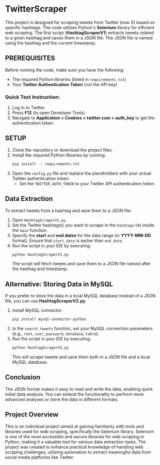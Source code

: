 
# TwitterScraper

This project is designed for scraping tweets from Twitter (now X) based on specific hashtags. The code utilizes Python's **Selenium** library for efficient web scraping. The first script (**HashtagScraperV1**) extracts tweets related to a given hashtag and saves them in a JSON file. The JSON file is named using the hashtag and the current timestamp.

## PREREQUISITES

Before running the code, make sure you have the following:

- The required Python libraries (listed in `requirements.txt`)
- Your **Twitter Authentication Token** (not the API key)

### Quick Text Instruction:

1. Log in to Twitter.
2. Press **F12** (to open Developer Tools).
3. Navigate to **Application > Cookies > twitter.com > auth_key** to get the authentication token.

## SETUP

1. Clone the repository or download the project files.
2. Install the required Python libraries by running:
   ```bash
   pip install -r requirements.txt
   ```
3. Open the `config.py` file and replace the placeholders with your actual Twitter authentication token:
   - Set the `TWITTER_AUTH_TOKEN` to your Twitter API authentication token.

## Data Extraction

To extract tweets from a hashtag and save them to a JSON file:

1. Open `HashtagScraperV1.py`.
2. Set the Twitter hashtag(s) you want to scrape in the `hashtags` list inside the `main` function.
3. Specify the **start** and **end dates** for the data range (in **YYYY-MM-DD** format). Ensure that `start_date` is earlier than `end_date`.
4. Run the script in your IDE by executing:
   ```bash
   python HashtagScraperV1.py
   ```
   The script will fetch tweets and save them to a JSON file named after the hashtag and timestamp.

## Alternative: Storing Data in MySQL

If you prefer to store the data in a local MySQL database instead of a JSON file, you can use **HashtagScraperV2.py**.

1. Install MySQL connector:
   ```bash
   pip install mysql-connector-python
   ```
2. In the `search_tweets` function, set your MySQL connection parameters (e.g., `root`, `user`, `password`, `database`, `table`).
3. Run the script in your IDE by executing:
   ```bash
   python HashtagScraperV2.py
   ```
   This will scrape tweets and save them both in a JSON file and a local MySQL database.

## Conclusion

The JSON format makes it easy to read and write the data, enabling quick initial data analysis. You can extend the functionality to perform more advanced analyses or store the data in different formats.

## Project Overview

This is an individual project aimed at gaining familiarity with tools and libraries used for web scraping, specifically the Selenium library. Selenium is one of the most accessible and secure libraries for web scraping in Python, making it a valuable tool for various data extraction tasks. The project was created to enhance practical knowledge of handling web scraping challenges, utilizing automation to extract meaningful data from social media platforms like Twitter.

